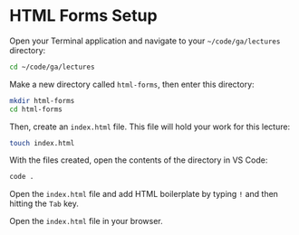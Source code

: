 <h1>
  <span class="headline">HTML Forms</span>
  <span class="subhead">Setup</span>
</h1>

Open your Terminal application and navigate to your `~/code/ga/lectures` directory:

```bash
cd ~/code/ga/lectures
```

Make a new directory called `html-forms`, then enter this directory:

```bash
mkdir html-forms
cd html-forms
```

Then, create an `index.html` file. This file will hold your work for this lecture:

```bash
touch index.html
```

With the files created, open the contents of the directory in VS Code:

```bash
code .
```

Open the `index.html` file and add HTML boilerplate by typing `!` and then hitting the `Tab` key.

Open the `index.html` file in your browser.
